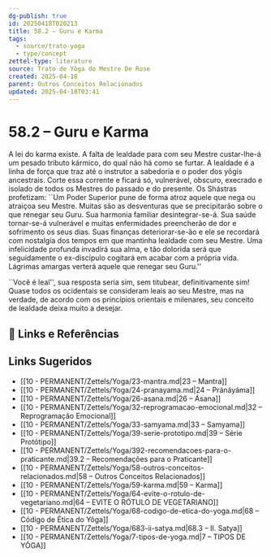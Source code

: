```yaml
---
dg-publish: true
id: 20250418T020213
title: 58.2 – Guru e Karma
tags:
  - source/trato-yoga
  - type/concept
zettel-type: literature
source: Trato de Yôga do Mestre De Rose
created: 2025-04-18
parent: Outros Conceitos Relacionados
updated: 2025-04-18T03:41
---
```


# 58.2 – Guru e Karma

A lei do karma existe. A falta de lealdade para com seu Mestre custar-lhe-á um pesado tributo kármico, do qual não há como se furtar. A lealdade é a linha de força que traz até o instrutor a sabedoria e o poder dos yôgis ancestrais. Corte essa corrente e ficará só, vulnerável, obscuro, execrado e isolado de todos os Mestres do passado e do presente. Os Shástras profetizam:
``Um Poder Superior pune de forma atroz aquele que nega ou atraiçoa seu Mestre. Muitas são as desventuras que se precipitarão sobre o que renegar seu Guru. Sua harmonia familiar desintegrar-se-á. Sua saúde tornar-se-á vulnerável e muitas enfermidades preencherão de dor e sofrimento os seus dias. Suas finanças deteriorar-se-ão e ele se recordará com nostalgia dos tempos em que mantinha lealdade com seu Mestre. Uma infelicidade profunda invadirá sua alma, e tão dolorida será que seguidamente o ex-discípulo cogitará em acabar com a própria vida. Lágrimas amargas verterá aquele que renegar seu Guru.''

``Você é leal'', sua resposta seria sim, sem titubear, definitivamente sim! Quase todos os ocidentais se consideram leais ao seu Mestre, mas na verdade, de acordo com os princípios orientais e milenares, seu conceito de lealdade deixa muito a desejar.

## 🔗 Links e Referências

## Links Sugeridos

- [[10 - PERMANENT/Zettels/Yoga/23-mantra.md\|23 – Mantra]]
- [[10 - PERMANENT/Zettels/Yoga/24-pranayama.md\|24 – Pránáyáma]]
- [[10 - PERMANENT/Zettels/Yoga/26-asana.md\|26 – Ásana]]
- [[10 - PERMANENT/Zettels/Yoga/32-reprogramacao-emocional.md\|32 – Reprogramação Emocional]]
- [[10 - PERMANENT/Zettels/Yoga/33-samyama.md\|33 – Samyama]]
- [[10 - PERMANENT/Zettels/Yoga/39-serie-prototipo.md\|39 – Série Protótipo]]
- [[10 - PERMANENT/Zettels/Yoga/392-recomendacoes-para-o-praticante.md\|39.2 – Recomendações para o Praticante]]
- [[10 - PERMANENT/Zettels/Yoga/58-outros-conceitos-relacionados.md\|58 – Outros Conceitos Relacionados]]
- [[10 - PERMANENT/Zettels/Yoga/59-karma.md\|59 – Karma]]
- [[10 - PERMANENT/Zettels/Yoga/64-evite-o-rotulo-de-vegetariano.md\|64 – EVITE O RÓTULO DE VEGETARIANO]]
- [[10 - PERMANENT/Zettels/Yoga/68-codigo-de-etica-do-yoga.md\|68 – Código de Ética do Yôga]]
- [[10 - PERMANENT/Zettels/Yoga/683-ii-satya.md\|68.3 – II. Satya]]
- [[10 - PERMANENT/Zettels/Yoga/7-tipos-de-yoga.md\|7 – TIPOS DE YÔGA]]